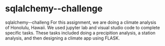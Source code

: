 # sqlalchemy--challenge
sqlalchemy--challeng
For this assignment, we are doing a climate analysis of Honolulu, Hawaii. We used jupyter lab and visual studio code to complete specific tasks. These tasks included doing a precipition analysis, a station analysis, and then designing a climate app using FLASK.
